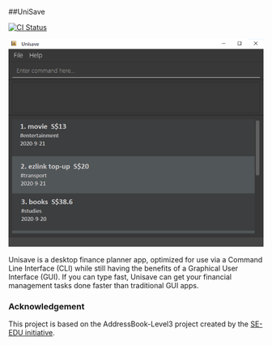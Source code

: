 
##UniSave

[![CI Status](https://github.com/AY2021S1-CS2103T-W10-1/tp/workflows/Java%20CI/badge.svg)](https://github.com/AY2021S1-CS2103T-W10-1/tp/actions)

![Ui](docs/images/Ui.png)

Unisave is a desktop finance planner app, optimized for use via a Command Line Interface (CLI) while still having 
the benefits of a Graphical User Interface (GUI). If you can type fast, Unisave can get your financial management 
tasks done faster than traditional GUI apps.

### Acknowledgement
This project is based on the AddressBook-Level3 project created by the [SE-EDU initiative](https://se-education.org).


